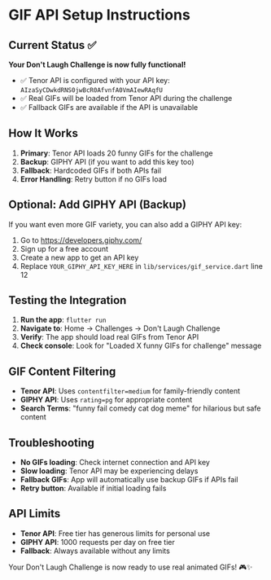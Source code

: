 # GIF API Setup Instructions

## Current Status ✅
**Your Don't Laugh Challenge is now fully functional!**
- ✅ Tenor API is configured with your API key: `AIzaSyCDwkdRNS0jwBcR0AfvnfA0VmAIewRAqfU`
- ✅ Real GIFs will be loaded from Tenor API during the challenge
- ✅ Fallback GIFs are available if the API is unavailable

## How It Works
1. **Primary**: Tenor API loads 20 funny GIFs for the challenge
2. **Backup**: GIPHY API (if you want to add this key too)
3. **Fallback**: Hardcoded GIFs if both APIs fail
4. **Error Handling**: Retry button if no GIFs load

## Optional: Add GIPHY API (Backup)
If you want even more GIF variety, you can also add a GIPHY API key:

1. Go to https://developers.giphy.com/
2. Sign up for a free account
3. Create a new app to get an API key
4. Replace `YOUR_GIPHY_API_KEY_HERE` in `lib/services/gif_service.dart` line 12

## Testing the Integration
1. **Run the app**: `flutter run`
2. **Navigate to**: Home → Challenges → Don't Laugh Challenge
3. **Verify**: The app should load real GIFs from Tenor API
4. **Check console**: Look for "Loaded X funny GIFs for challenge" message

## GIF Content Filtering
- **Tenor API**: Uses `contentfilter=medium` for family-friendly content
- **GIPHY API**: Uses `rating=pg` for appropriate content
- **Search Terms**: "funny fail comedy cat dog meme" for hilarious but safe content

## Troubleshooting
- **No GIFs loading**: Check internet connection and API key
- **Slow loading**: Tenor API may be experiencing delays
- **Fallback GIFs**: App will automatically use backup GIFs if APIs fail
- **Retry button**: Available if initial loading fails

## API Limits
- **Tenor API**: Free tier has generous limits for personal use
- **GIPHY API**: 1000 requests per day on free tier
- **Fallback**: Always available without any limits

Your Don't Laugh Challenge is now ready to use real animated GIFs! 🎮✨
